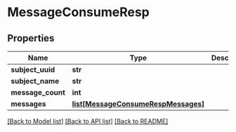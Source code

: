 # MessageConsumeResp

## Properties
Name | Type | Description | Notes
------------ | ------------- | ------------- | -------------
**subject_uuid** | **str** |  | [optional] 
**subject_name** | **str** |  | [optional] 
**message_count** | **int** |  | [optional] 
**messages** | [**list[MessageConsumeRespMessages]**](MessageConsumeRespMessages.md) |  | [optional] 

[[Back to Model list]](../README.md#documentation-for-models) [[Back to API list]](../README.md#documentation-for-api-endpoints) [[Back to README]](../README.md)

